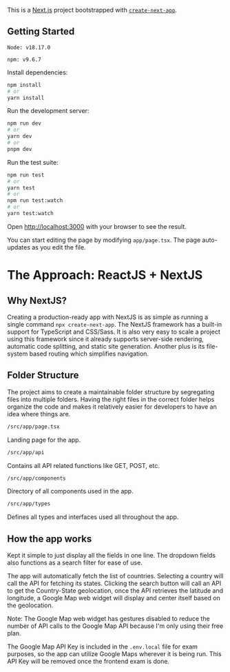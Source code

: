 This is a [Next.js](https://nextjs.org/) project bootstrapped with [`create-next-app`](https://github.com/vercel/next.js/tree/canary/packages/create-next-app).

## Getting Started

`Node: v18.17.0`

`npm: v9.6.7`

Install dependencies:
```bash
npm install
# or
yarn install
```

Run the development server:

```bash
npm run dev
# or
yarn dev
# or
pnpm dev
```

Run the test suite:

```bash
npm run test
# or
yarn test
# or
npm run test:watch
# or
yarn test:watch
```

Open [http://localhost:3000](http://localhost:3000) with your browser to see the result.

You can start editing the page by modifying `app/page.tsx`. The page auto-updates as you edit the file.

# The Approach: ReactJS + NextJS

## Why NextJS?

Creating a production-ready app with NextJS is as simple as running a single command `npx create-next-app`. The NextJS framework has a built-in support for TypeScript and CSS/Sass. It is also very easy to scale a project using this framework since it already supports server-side rendering, automatic code splitting, and static site generation. Another plus is its file-system based routing which simplifies navigation.

## Folder Structure

The project aims to create a maintainable folder structure by segregating files into multiple folders. Having the right files in the correct folder helps organize the code and makes it relatively easier for developers to have an idea where things are.

```bash
/src/app/page.tsx
```
Landing page for the app.

```bash
/src/app/api
```
Contains all API related functions like GET, POST, etc.

```bash
/src/app/components
```
Directory of all components used in the app.

```bash
/src/app/types
```
Defines all types and interfaces used all throughout the app.

## How the app works

Kept it simple to just display all the fields in one line. The dropdown fields also functions as a search filter for ease of use.

The app will automatically fetch the list of countries. Selecting a country will call the API for fetching its states. Clicking the search button will call an API to get the Country-State geolocation, once the API retrieves the latitude and longitude, a Google Map web widget will display and center itself based on the geolocation.

Note: The Google Map web widget has gestures disabled to reduce the number of API calls to the Google Map API because I'm only using their free plan.

The Google Map API Key is included in the `.env.local` file for exam purposes, so the app can utilize Google Maps wherever it is being run. This API Key will be removed once the frontend exam is done.
